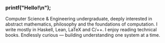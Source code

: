 ### printf("Hello!\n");

Computer Science & Engineering undergraduate, deeply interested in abstract mathematics, philosophy and the foundations of computation. I write mostly in Haskell, Lean, LaTeX and C/++. I enjoy reading technical books. Endlessly curious — building understanding one system at a time.
